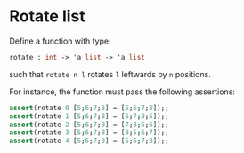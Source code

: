 # Rotate list

Define a function with type:
```ocaml
rotate : int -> 'a list -> 'a list
```
such that `rotate n l` rotates `l` leftwards by `n` positions.

For instance, the function must pass the following assertions:
```ocaml
assert(rotate 0 [5;6;7;8] = [5;6;7;8]);;  
assert(rotate 1 [5;6;7;8] = [6;7;8;5]);;  
assert(rotate 2 [5;6;7;8] = [7;8;5;6]);;  
assert(rotate 3 [5;6;7;8] = [8;5;6;7]);;  
assert(rotate 4 [5;6;7;8] = [5;6;7;8]);;
```